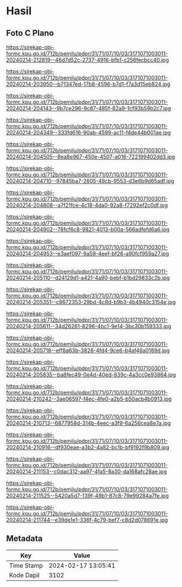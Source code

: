 # Hasil

## Foto C Plano

https://sirekap-obj-formc.kpu.go.id/712b/pemilu/pdpr/31/71/07/10/03/3171071003011-20240214-212819--46d7d52c-2737-4916-bfb1-c256fecbcc40.jpg

https://sirekap-obj-formc.kpu.go.id/712b/pemilu/pdpr/31/71/07/10/03/3171071003011-20240214-203950--b71347ed-17b8-4596-b7d1-f7a3d15eb824.jpg

https://sirekap-obj-formc.kpu.go.id/712b/pemilu/pdpr/31/71/07/10/03/3171071003011-20240214-204143--9b7ce296-9c87-485f-82a9-1cf93b59b2c7.jpg

https://sirekap-obj-formc.kpu.go.id/712b/pemilu/pdpr/31/71/07/10/03/3171071003011-20240214-204349--333fd616-90ab-4599-ac11-f4de44b001ae.jpg

https://sirekap-obj-formc.kpu.go.id/712b/pemilu/pdpr/31/71/07/10/03/3171071003011-20240214-204505--8ea8e967-450e-4507-a016-722199402dd3.jpg

https://sirekap-obj-formc.kpu.go.id/712b/pemilu/pdpr/31/71/07/10/03/3171071003011-20240214-204710--97845ba7-2605-48cb-9553-d3e6b9d65adf.jpg

https://sirekap-obj-formc.kpu.go.id/712b/pemilu/pdpr/31/71/07/10/03/3171071003011-20240214-204808--a7f21fce-4c18-4da0-92a8-f7292ef2c0df.jpg

https://sirekap-obj-formc.kpu.go.id/712b/pemilu/pdpr/31/71/07/10/03/3171071003011-20240214-204902--78fcf6c8-9821-4013-b00a-566adfefd6a6.jpg

https://sirekap-obj-formc.kpu.go.id/712b/pemilu/pdpr/31/71/07/10/03/3171071003011-20240214-204953--e3aef097-9a59-4eef-bf26-a90fcf959a27.jpg

https://sirekap-obj-formc.kpu.go.id/712b/pemilu/pdpr/31/71/07/10/03/3171071003011-20240214-205110--d24129d1-a421-4a90-bebf-b1bd29833c2b.jpg

https://sirekap-obj-formc.kpu.go.id/712b/pemilu/pdpr/31/71/07/10/03/3171071003011-20240214-205351--c8672353-29bd-4c8d-b9b3-4b4940c3154e.jpg

https://sirekap-obj-formc.kpu.go.id/712b/pemilu/pdpr/31/71/07/10/03/3171071003011-20240214-205611--34d26261-8296-4bc1-9e14-3bc30b159333.jpg

https://sirekap-obj-formc.kpu.go.id/712b/pemilu/pdpr/31/71/07/10/03/3171071003011-20240214-205718--eff8a63b-3828-4fd4-9ce6-b4af46a0189d.jpg

https://sirekap-obj-formc.kpu.go.id/712b/pemilu/pdpr/31/71/07/10/03/3171071003011-20240214-205835--ba8fec49-0e4d-40ed-839c-4a3cc0e93864.jpg

https://sirekap-obj-formc.kpu.go.id/712b/pemilu/pdpr/31/71/07/10/03/3171071003011-20240214-210242--3ae06597-f4ec-4fe0-a2b5-b50acb4b0913.jpg

https://sirekap-obj-formc.kpu.go.id/712b/pemilu/pdpr/31/71/07/10/03/3171071003011-20240214-210713--6877958d-314b-4eec-a3f9-6a256cea8e7a.jpg

https://sirekap-obj-formc.kpu.go.id/712b/pemilu/pdpr/31/71/07/10/03/3171071003011-20240214-210916--df930eae-a3b2-4a82-bc1b-bf9192f9b809.jpg

https://sirekap-obj-formc.kpu.go.id/712b/pemilu/pdpr/31/71/07/10/03/3171071003011-20240214-211153--c0dac312-aa97-4fa5-8a30-da168afc28ae.jpg

https://sirekap-obj-formc.kpu.go.id/712b/pemilu/pdpr/31/71/07/10/03/3171071003011-20240214-211525--5420a5d7-139f-48b1-87c8-79e99284a7fe.jpg

https://sirekap-obj-formc.kpu.go.id/712b/pemilu/pdpr/31/71/07/10/03/3171071003011-20240214-211744--e39de1e1-336f-4c79-bef7-c8d2d078691e.jpg


## Metadata

| Key        | Value               |
| ---------- | ------------------- |
| Time Stamp | 2024-02-17 13:05:41 |
| Kode Dapil | 3102                |




